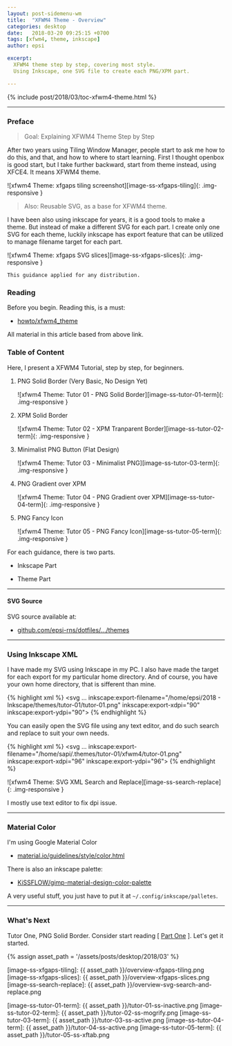 ```yaml
---
layout: post-sidemenu-wm
title:  "XFWM4 Theme - Overview"
categories: desktop
date:   2018-03-20 09:25:15 +0700
tags: [xfwm4, theme, inkscape]
author: epsi

excerpt:
  XFWM4 theme step by step, covering most style.
  Using Inkscape, one SVG file to create each PNG/XPM part.

---
```


{% include post/2018/03/toc-xfwm4-theme.html %}

-- -- --

### Preface

> Goal: Explaining XFWM4 Theme Step by Step

After two years using Tiling Window Manager,
people start to ask me how to do this, and that,
and how to where to start learning.
First I thought openbox is good start,
but I take further backward, 
start from theme instead, using XFCE4.
It means XFWM4 theme.

![xfwm4 Theme: xfgaps tiling screenshot][image-ss-xfgaps-tiling]{: .img-responsive }

> Also: Reusable SVG, as a base for XFWM4 theme.

I have been also using inkscape for years,
it is a good tools to make a theme.
But instead of make a different SVG for each part.
I create only one SVG for each theme,
luckily inkscape has export feature that can be utilized
to manage filename target for each part.

![xfwm4 Theme: xfgaps SVG slices][image-ss-xfgaps-slices]{: .img-responsive }

	This guidance applied for any distribution.

### Reading

Before you begin.
Reading this, is a must:

*	[howto/xfwm4_theme](https://wiki.xfce.org/howto/xfwm4_theme)

All material in this article based from above link.

### Table of Content

Here, I present a XFWM4 Tutorial, step by step, for beginners.

1.	PNG Solid Border (Very Basic, No Design Yet)

	![xfwm4 Theme: Tutor 01 - PNG Solid Border][image-ss-tutor-01-term]{: .img-responsive }

2.	XPM Solid Border

	![xfwm4 Theme: Tutor 02 - XPM Tranparent Border][image-ss-tutor-02-term]{: .img-responsive }

3.	Minimalist PNG Button (Flat Design)

	![xfwm4 Theme: Tutor 03 - Minimalist PNG][image-ss-tutor-03-term]{: .img-responsive }

4.	PNG Gradient over XPM

	![xfwm4 Theme: Tutor 04 - PNG Gradient over XPM][image-ss-tutor-04-term]{: .img-responsive }

5.	PNG Fancy Icon

	![xfwm4 Theme: Tutor 05 - PNG Fancy Icon][image-ss-tutor-05-term]{: .img-responsive }


For each guidance, there is two parts.

*	Inkscape Part

*	Theme Part

-- -- --

#### SVG Source

SVG source available at:

* [github.com/epsi-rns/dotfiles/.../themes][dotfiles-tutor]

-- -- --

### Using Inkscape XML

I have made my SVG using Inkscape in my PC.
I also have made the target for each export for my particular home directory.
And of course, you have your own home directory, that is sifferent than mine.

{% highlight xml %}
<svg
   ...
   inkscape:export-filename="/home/epsi/2018 - Inkscape/themes/tutor-01/tutor-01.png"
   inkscape:export-xdpi="90"
   inkscape:export-ydpi="90">
{% endhighlight %}

You can easily open the SVG file using any text editor,
and do such search and replace to suit your own needs.

{% highlight xml %}
<svg
   ...
   inkscape:export-filename="/home/sapi/.themes/tutor-01/xfwm4/tutor-01.png"
   inkscape:export-xdpi="96"
   inkscape:export-ydpi="96">
{% endhighlight %}

![xfwm4 Theme: SVG XML Search and Replace][image-ss-search-replace]{: .img-responsive }

I mostly use text editor to fix dpi issue.

-- -- --

### Material Color

I'm using Google Material Color

* [material.io/guidelines/style/color.html](https://material.io/guidelines/style/color.html)

There is also an inkscape palette:

* [KiSSFLOW/gimp-material-design-color-palette](https://github.com/KiSSFLOW/gimp-material-design-color-palette)

A very useful stuff, you just have to put it at <code>~/.config/inkscape/palletes</code>.

-- -- --

### What's Next

Tutor One, PNG Solid Border.
Consider start reading [ [Part One][local-part-one] ].
Let's get it started.


[//]: <> ( -- -- -- links below -- -- -- )
{% assign asset_path = '/assets/posts/desktop/2018/03' %}

[dotfiles-tutor]:  https://github.com/epsi-rns/dotfiles/tree/master/xfce4/themes

[local-part-one]:	/desktop/2018/03/21/xfwm4-theme.html

[image-ss-xfgaps-tiling]:  {{ asset_path }}/overview-xfgaps-tiling.png
[image-ss-xfgaps-slices]:  {{ asset_path }}/overview-xfgaps-slices.png
[image-ss-search-replace]: {{ asset_path }}/overview-svg-search-and-replace.png

[image-ss-tutor-01-term]:  {{ asset_path }}/tutor-01-ss-inactive.png
[image-ss-tutor-02-term]:  {{ asset_path }}/tutor-02-ss-mogrify.png
[image-ss-tutor-03-term]:  {{ asset_path }}/tutor-03-ss-active.png
[image-ss-tutor-04-term]:  {{ asset_path }}/tutor-04-ss-active.png
[image-ss-tutor-05-term]:  {{ asset_path }}/tutor-05-ss-xftab.png
